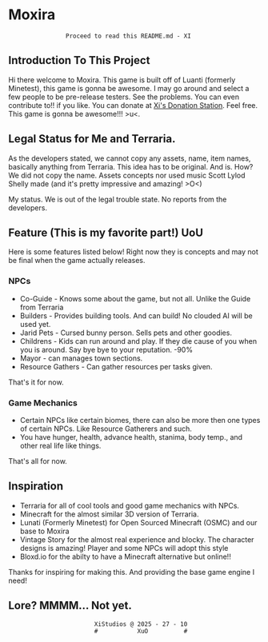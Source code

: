 # Moxira
                    Proceed to read this README.md - XI
## Introduction To This Project
Hi there welcome to Moxira. This game is built off of Luanti (formerly Minetest), this game is gonna be awesome. I may go around and select a few people to be pre-release testers. See the problems. You can even contribute to!! if you like. You can donate at [Xi's Donation Station](https://buymeacoffee.com/xi_self13). Feel free. This game is gonna be awesome!!! >u<. 

## Legal Status for Me and Terraria.
As the developers stated, we cannot copy any assets, name, item names, basically anything from Terraria. This idea has to be original. And is. How? We did not copy the name. Assets concepts nor used music Scott Lylod Shelly made (and it's pretty impressive and amazing! >O<)

My status. We is out of the legal trouble state. No reports from the developers.

## Feature (This is my favorite part!) UoU
Here is some features listed below! Right now they is concepts and may not be final when the game actually releases.
### NPCs
* Co-Guide - Knows some about the game, but not all. Unlike the Guide from Terraria
* Builders - Provides building tools. And can build! No clouded AI will be used yet.
* Jarid Pets - Cursed bunny person. Sells pets and other goodies.
* Childrens - Kids can run around and play. If they die cause of you when you is around. Say bye bye to your reputation. -90%
* Mayor - can manages town sections. 
* Resource Gathers - Can gather resources per tasks given.

That's it for now.

### Game Mechanics 
* Certain NPCs like certain biomes, there can also be more then one types of certain NPCs. Like Resource Gatherers and such.
* You have hunger, health, advance health, stanima, body temp., and other real life like things. 

That's all for now.

## Inspiration
* Terraria for all of cool tools and good game mechanics with NPCs.
* Minecraft for the almost similar 3D version of Terraria.
* Lunati (Formerly Minetest) for Open Sourced Minecraft (OSMC) and our base to Moxira 
* Vintage Story for the almost real experience and blocky. The character designs is amazing! Player and some NPCs will adopt this style
* Bloxd.io for the abilty to have a Minecraft alternative but online!!


Thanks for inspiring for making this. And providing the base game engine I need! 

## Lore? MMMM...  Not yet.

                            XiStudios @ 2025 - 27 - 10
                            #           XuO          #